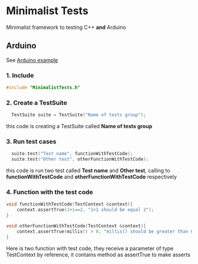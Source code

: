 # Minimalist Tests
Minimalist framework to testing C++ **and** Arduino

## Arduino
See [Arduino example](/examples/Testing_setup_and_loop/Testing_setup_and_loop.ino) 

### 1. Include 
```cpp
#include "MinimalistTests.h"
```
### 2. Create a TestSuite
```cpp
  TestSuite suite = TestSuite("Name of tests group");
```
this code is creating a TestSuite called **Name of tests group**

### 3. Run test cases
```cpp
  suite.test("Test name", functionWithTestCode);
  suite.test("Other test", otherFunctionWithTestCode);
```
this code is run two test called **Test name** and **Other test**, calling to **functionWithTestCode** and **otherFunctionWithTestCode** respectively

### 4. Function with the test code
```cpp
void functionWithTestCode(TestContext &context){
	context.assertTrue(1+1==2, "1+1 should be equal 2");
}

void otherFunctionWithTestCode(TestContext &context){
	context.assertTrue(millis() > 0, "millis() should be greater than 0");
}
```
Here is two function with test code, they receive a parameter of type TestContext by reference, it contains method as assertTrue to make asserts
